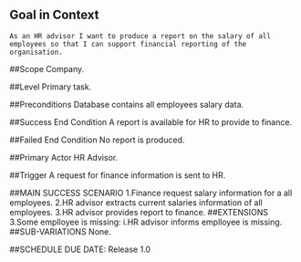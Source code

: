 ## Goal in Context
    As an HR advisor I want to produce a report on the salary of all employees so that I can support financial reporting of the organisation.
##Scope
    Company.

##Level
    Primary task.

##Preconditions
    Database contains all employees salary data.

##Success End Condition
    A report is available for HR to provide to finance.

##Failed End Condition
    No report is produced.

##Primary Actor
    HR Advisor.

##Trigger
    A request for finance information is sent to HR.

##MAIN SUCCESS SCENARIO
    1.Finance request salary information for a all employees.
    2.HR advisor extracts current salaries information of all employees.
    3.HR advisor provides report to finance.
##EXTENSIONS
    3.Some emplloyee is missing:
        i.HR advisor informs emplloyee is missing.
##SUB-VARIATIONS
    None.

##SCHEDULE
    DUE DATE: Release 1.0